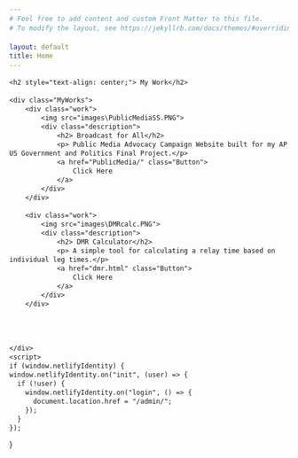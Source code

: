 ```yaml
---
# Feel free to add content and custom Front Matter to this file.
# To modify the layout, see https://jekyllrb.com/docs/themes/#overriding-theme-defaults

layout: default
title: Home
---
```

<html lang="en">

    <h2 style="text-align: center;"> My Work</h2>

    <div class="MyWorks">
        <div class="work">
            <img src="images\PublicMediaSS.PNG">
            <div class="description">
                <h2> Broadcast for All</h2>
                <p> Public Media Advocacy Campaign Website built for my AP US Government and Politics Final Project.</p>
                <a href="PublicMedia/" class="Button">
                    Click Here
                </a>
            </div>
        </div>

        <div class="work"> 
            <img src="images\DMRcalc.PNG">
            <div class="description">
                <h2> DMR Calculator</h2>
                <p> A simple tool for calculating a relay time based on individual leg times.</p>
                <a href="dmr.html" class="Button">
                    Click Here
                </a>
            </div>
        </div>

        
            

    </div>
    <script>
    if (window.netlifyIdentity) {
    window.netlifyIdentity.on("init", (user) => {
      if (!user) {
        window.netlifyIdentity.on("login", () => {
          document.location.href = "/admin/";
        });
      }
    });
  }
</script>
</html>